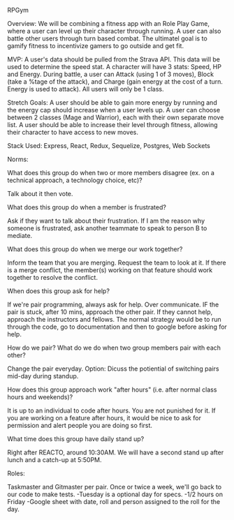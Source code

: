 RPGym

Overview:
We will be combining a fitness app with an Role Play Game, where a user can level up their character through running. A user can also
battle other users through turn based combat. The ultimatel goal is to gamify fitness to incentivize gamers to go outside and get fit.

MVP:
A user's data should be pulled from the Strava API. This
data will be used to determine the speed stat. A character
will have 3 stats: Speed, HP and Energy. During battle, a user can
Attack (using 1 of 3 moves), Block (take a %tage of the
attack), and Charge (gain energy at the cost of a turn.
Energy is used to attack). All users will only be 1 class.

Stretch Goals:
A user should be able to gain more energy by running and the energy cap should increase when a user levels up. A user can choose between 2 classes (Mage and Warrior), each with their own separate move list. A user should be able to increase their level through fitness, allowing their character to have access to new moves.

Stack Used:
Express, React, Redux, Sequelize, Postgres, Web Sockets

Norms:

What does this group do when two or more members disagree (ex. on a technical approach, a technology choice, etc)?

Talk about it then vote.


What does this group do when a member is frustrated?

Ask if they want to talk about their frustration. If I am the reason why someone is frustrated, ask another teammate to speak to person B to mediate.

What does this group do when we merge our work together?

Inform the team that you are merging. Request the team to look at it. If there is a merge conflict, the member(s) working on that feature should work together to resolve the conflict.

When does this group ask for help?

If we're pair programming, always ask for help. Over communicate. IF the pair is stuck, after 10 mins, approach the other pair. If they cannot help, approach the instructors and fellows. The normal strategy would be to run through the code, go to documentation and then to google before asking for help.

How do we pair? What do we do when two group members pair with each other?

Change the pair everyday. Option: Dicuss the potiential of switching pairs mid-day during standup.

How does this group approach work "after hours" (i.e. after normal class hours and weekends)?

It is up to an individual to code after hours. You are not punished for it. If you are working on a feature after hours, it would be nice to ask for permission and alert people you are doing so first.

What time does this group have daily stand up?

Right after REACTO, around 10:30AM. We will have a second stand up after lunch and a catch-up at 5:50PM.

Roles:

Taskmaster and Gitmaster per pair.
Once or twice a week, we'll go back to our code to make tests.
-Tuesday is a optional day for specs.
-1/2 hours on Friday
-Google sheet with date, roll and person assigned to the roll for the day.
